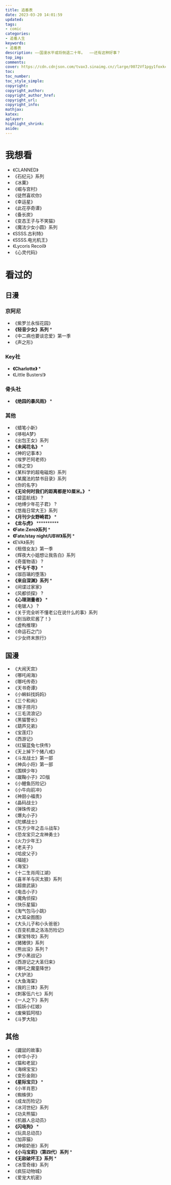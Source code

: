 ```yaml
---
title: 追番表
date: 2023-03-20 14:01:59
updated:
tags:
- comic
categories:
- 追番人生
keywords:
- 追番表
description: ——国漫水平或将倒退二十年。  ——还有这种好事？
top_img:
comments:
cover: https://cdn.cdnjson.com/tvax3.sinaimg.cn//large/0072Vf1pgy1foxkc1m6kij31hc0u0dv3.jpg
toc:
toc_number:
toc_style_simple:
copyright:
copyright_author:
copyright_author_href:
copyright_url:
copyright_info:
mathjax:
katex:
aplayer:
highlight_shrink:
aside:
---
```


# 我想看

- 《CLANNED》
- 《石纪元》系列
- 《冰菓》
- 《崛与宫村》
- 《徒然喜欢你》
- 《幸运星》
- 《此花亭奇谭》
- 《备长炭》
- 《变态王子与不笑猫》
- 《魔法少女小圆》系列
- 《SSSS.古利特》
- 《SSSS.电光机王》
- 《Lycoris Recoil》
- 《心灵代码》

# 看过的

## 日漫

### 京阿尼

- 《紫罗兰永恒花园》
- **《轻音少女》系列** *
- 《中二病也要谈恋爱》第一季
- 《声之形》

### Key社

- **《Charlotte》** *
- 《Little Busters!》

### 骨头社

- **《绝园的暴风雨》** *

### 其他

- 《蜡笔小新》
- 《哆啦A梦》
- 《出包王女》系列
- **《未闻花名》** *
- 《神的记事本》
- 《埃罗芒阿老师》
- 《缘之空》
- 《某科学的超电磁炮》系列
- 《某魔法的禁书目录》系列
- 《你的名字》
- **《无论何时我们的距离都是10厘米。》** *
- 《碧蓝航线》 ?
- 《地缚少年花子君》 ?
- 《悠哉日常大王》系列
- **《月刊少女野崎君》** *
- **《龙与虎》** **********
- **《Fate:Zero》系列** *
- **《Fate/stay night/UBW》系列** *
- 《EVA》系列
- 《租借女友》第一季
- 《辉夜大小姐想让我告白》系列
- 《奇蛋物语》 ?
- **《千与千寻》** *
- 《珈百璃的堕落》
- **《来自深渊》系列** *
- 《间谍过家家》
- 《风都侦探》 ?
- **《心理测量者》** *
- 《电锯人》 ?
- 《关于完全听不懂老公在说什么的事》系列
- 《别当欧尼酱了！》
- 《虚构推理》
- 《命运石之门》
- 《少女终末旅行》

## 国漫

- 《大闹天宫》
- 《哪吒闹海》
- 《哪吒传奇》
- 《天书奇谭》
- 《小蝌蚪找妈妈》
- 《三个和尚》
- 《猴子捞月》
- 《三毛流浪记》
- 《黑猫警长》
- 《葫芦兄弟》
- 《宝莲灯》
- 《西游记》
- 《红猫蓝兔七侠传》
- 《天上掉下个猪八戒》
- 《斗龙战士》第一部
- 《神兵小将》第一部
- 《围棋少年》
- 《蹴鞠小子》2D版
- 《小鲤鱼历险记》
- 《小牛向前冲》
- 《神厨小福贵》
- 《晶码战士》
- 《弹珠传说》
- 《爆丸小子》
- 《陀螺战士》
- 《东方少年之击斗战车》
- 《恐龙宝贝之龙神勇士》
- 《火力少年王》
- 《老夫子》
- 《哈皮父子》
- 《福娃》
- 《海宝》
- 《十二生肖闯江湖》
- 《喜羊羊与灰太狼》系列
- 《超兽武装》
- 《电击小子》
- 《魔角侦探》
- 《快乐星猫》
- 《淘气包马小跳》
- 《大耳朵图图》
- 《大头儿子和小头爸爸》
- 《百变机兽之洛洛历险记》
- 《果宝特攻》系列
- 《猪猪侠》系列
- 《熊出没》系列 ?
- 《罗小黑战记》
- 《西游记之大圣归来》
- 《哪吒之魔童降世》
- 《大护法》
- 《大鱼海棠》
- 《我的三体》系列
- 《刺客伍六七》系列
- 《一人之下》系列
- 《狐妖小红娘》
- 《废柴狐阿桔》
- 《斗罗大陆》

## 其他

- 《鼹鼠的故事》
- 《中华小子》
- 《猫和老鼠》
- 《海绵宝宝》
- 《变形金刚》
- **《星际宝贝》** *
- 《小羊肖恩》
- 《蜘蛛侠》
- 《成龙历险记》
- 《冰河世纪》系列
- 《功夫熊猫》
- 《机器人总动员》
- **《闪电狗》** *
- 《玩具总动员》
- 《加菲猫》
- 《神偷奶爸》系列
- **《小马宝莉》（第四代）系列** *
- **《无敌破坏王》系列** *
- 《冰雪奇缘》系列
- 《疯狂动物城》
- 《爱宠大机密》
